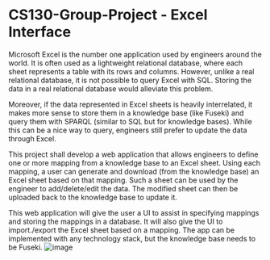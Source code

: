 # CS130-Group-Project - Excel Interface
Microsoft Excel is the number one application used by engineers around the world. It is often used as a lightweight relational database, where each sheet represents a table with its rows and columns. However, unlike a real relational database, it is not possible to query Excel with SQL. Storing the data in a real relational database would alleviate this problem. 

Moreover, if the data represented in Excel sheets is heavily interrelated, it makes more sense to store them in a knowledge base (like Fuseki) and query them with SPARQL (similar to SQL but for knowledge bases). While this can be a nice way to query, engineers still prefer to update the data through Excel.

This project shall develop a web application that allows engineers to define one or more mapping from a knowledge base to an Excel sheet. Using each mapping, a user can generate and download (from the knowledge base) an Excel sheet based on that mapping. Such a sheet can be used by the engineer to add/delete/edit the data. The modified sheet can then be uploaded back to the knowledge base to update it.

This web application will give the user a UI to assist in specifying mappings and storing the mappings in a database. It will also give the UI to import./export the Excel sheet based on a mapping. The app can be implemented with any technology stack, but the knowledge base needs to be Fuseki.
![image](https://github.com/MubaiHua/CS130-Group-Project/assets/76729945/6a83af7e-03a4-4ede-8978-3f445fb42d29)
